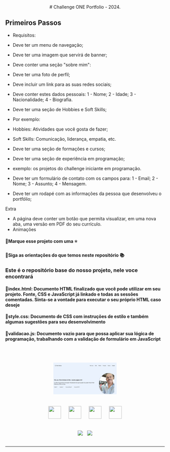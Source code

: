 <div align="center">
# Challenge ONE Portfolio - 2024.
</div>

## Primeiros Passos

- Requisitos:
- Deve ter um menu de navegação;
- Deve ter uma imagem que servirá de banner;
- Deve conter uma seção "sobre mim":
- Deve ter uma foto de perfil;
- Deve incluir um link para as suas redes sociais;
- Deve conter estes dados pessoais:
    1 - Nome;
    2 - Idade;
    3 - Nacionalidade;
    4 - Biografia.

- Deve ter uma seção de Hobbies e Soft Skills;
- Por exemplo:
- Hobbies: Atividades que você gosta de fazer;
- Soft Skills: Comunicação, liderança, empatia, etc.
- Deve ter uma seção de formações e cursos;
- Deve ter uma seção de experiência em programação;
- exemplo: os projetos do challenge iniciante em programação.
- Deve ter um formulário de contato com os campos para:
1 - Email;
2 - Nome;
3 - Assunto;
4 - Mensagem.

- Deve ter um rodapé com as informações da pessoa que desenvolveu o portfólio;

Extra

- A página deve conter um botão que permita visualizar, em uma nova aba, uma versão em PDF do seu currículo.
- Animações

#### 🔹Marque esse projeto com uma ⭐

#### 🔹Siga as orientações do que temos neste repositório 📚

### Este é o repositório base do nosso projeto, nele voce encontrará

#### 🔹index.html: Documento HTML finalizado que você pode utilizar em seu projeto. Fonte, CSS e JavaScript já linkado e todas as sessões comentadas. Sinta-se a vontade para executar o seu próprio HTML caso deseje

#### 🔹style.css: Documento de CSS com instruções de estilo e também algumas sugestões para seu desenvolvimento

#### 🔹validacao.js: Documento vazio para que possa aplicar sua lógica de programação, trabalhando com a validação de formulário em JavaScript

<br><br>
<div align="center">
    <img src="./assets/img/Portfolio2024.png" width="200" height="100" hspace="25">
</div>
<br><br>
<div align="center">
    <img src="https://cdn.jsdelivr.net/gh/devicons/devicon/icons/html5/html5-original.svg" width="40" height="40" hspace="10">
    <img src="https://cdn.jsdelivr.net/gh/devicons/devicon/icons/css3/css3-original.svg" width="40" height="40" hspace="10">
    <img src="https://cdn.jsdelivr.net/gh/devicons/devicon/icons/javascript/javascript-original.svg" width="40" height="40" hspace="10">  
    <img src="https://cdn.jsdelivr.net/gh/devicons/devicon/icons/git/git-original.svg" width="40" height="40" hspace="10">
</div>
<br><br>

<div align="center">
    <img src="https://img.shields.io/badge/IN%C3%8DCIO-12%2F04%2F2024-green" hspace="5"/>
    <img src="https://img.shields.io/badge/T%C3%89RMINO-25%2F04%2F2024-red" hspace="5"/>
</div>
<br>
<hr>
